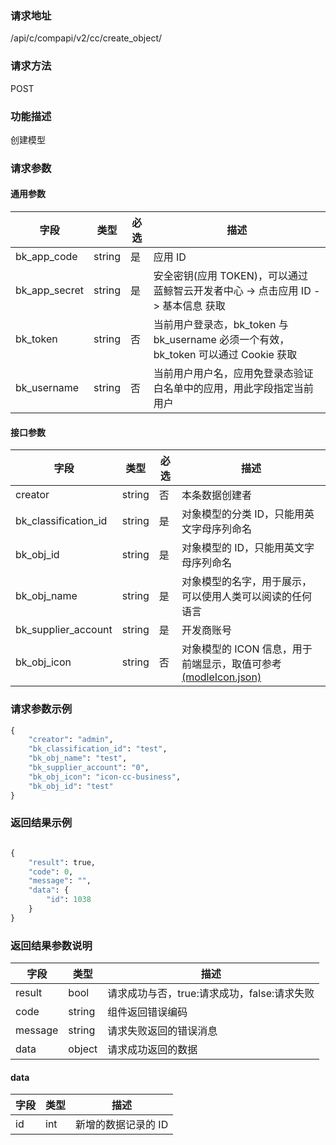 ### 请求地址

/api/c/compapi/v2/cc/create_object/

### 请求方法

POST

### 功能描述

创建模型

### 请求参数

#### 通用参数

| 字段 | 类型 | 必选 |  描述 |
|-----------|------------|--------|------------|
| bk_app_code  |  string    | 是 | 应用 ID     |
| bk_app_secret|  string    | 是 | 安全密钥(应用 TOKEN)，可以通过 蓝鲸智云开发者中心 -&gt; 点击应用 ID -&gt; 基本信息 获取 |
| bk_token     |  string    | 否 | 当前用户登录态，bk_token 与 bk_username 必须一个有效，bk_token 可以通过 Cookie 获取 |
| bk_username  |  string    | 否 | 当前用户用户名，应用免登录态验证白名单中的应用，用此字段指定当前用户 |

#### 接口参数

| 字段                 |  类型      | 必选   |  描述                                                    |
|----------------------|------------|--------|----------------------------------------------------------|
| creator              |string      | 否     | 本条数据创建者                                           |
| bk_classification_id | string     | 是     | 对象模型的分类 ID，只能用英文字母序列命名                 |
| bk_obj_id            | string     | 是     | 对象模型的 ID，只能用英文字母序列命名                     |
| bk_obj_name          | string     | 是     | 对象模型的名字，用于展示，可以使用人类可以阅读的任何语言 |
| bk_supplier_account  | string     | 是     | 开发商账号                                               |
| bk_obj_icon          | string     | 否     | 对象模型的 ICON 信息，用于前端显示，取值可参考[(modleIcon.json)](/static/esb/api_docs/res/cc/modleIcon.json)|

### 请求参数示例

```python
{
    "creator": "admin",
    "bk_classification_id": "test",
    "bk_obj_name": "test",
    "bk_supplier_account": "0",
    "bk_obj_icon": "icon-cc-business",
    "bk_obj_id": "test"
}
```

### 返回结果示例

```python

{
    "result": true,
    "code": 0,
    "message": "",
    "data": {
        "id": 1038
    }
}
```

### 返回结果参数说明

| 字段      | 类型      | 描述      |
|-----------|-----------|-----------|
| result    | bool      | 请求成功与否，true:请求成功，false:请求失败 |
| code      | string    | 组件返回错误编码 |
| message   | string    | 请求失败返回的错误消息 |
| data      | object    | 请求成功返回的数据 |

#### data

| 字段      | 类型      | 描述               |
|-----------|-----------|--------------------|
| id        | int       | 新增的数据记录的 ID |
